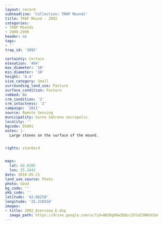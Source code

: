 ```yaml
---
layout: record
subheadline: 'Collection: TRAP Mounds'
title: TRAP Mound - 2092
categories:
- TRAP Mounds
- 2000-2999
header: no
tags:
- ''
trap_id: '2092'

certainty: Certain
elevation: '404'
max_diameter: '10'
min_diameter: '10'
height: '0.4'
size_category: Small
surrounding_land_use: Pasture
surface_condition: Pasture
robbed: No
crm_condition: '2'
crm_intactness: '2'
campaign: '2011'
source: Remote Sensing
municipality: Gorno Sahrane necropolis
locality: ''
bgcode: DS001
notes: |-
  Large stones on the surface of the mound.


rights: standard


maps:
  lat: 42.6285
  lon: 25.2442
date: 2018-05-21
land_use_source: Photo
photo: Good
bg_code: ''
akb_code: ''
latitude: '42.66258'
longitude: '25.218558'
images:
- title: 2092_Overview_E.dng
  image_path: https://drive.google.com/uc?id=0B3Rg88wZDQscZVlmZ3NRUVZoQUk
---
```

